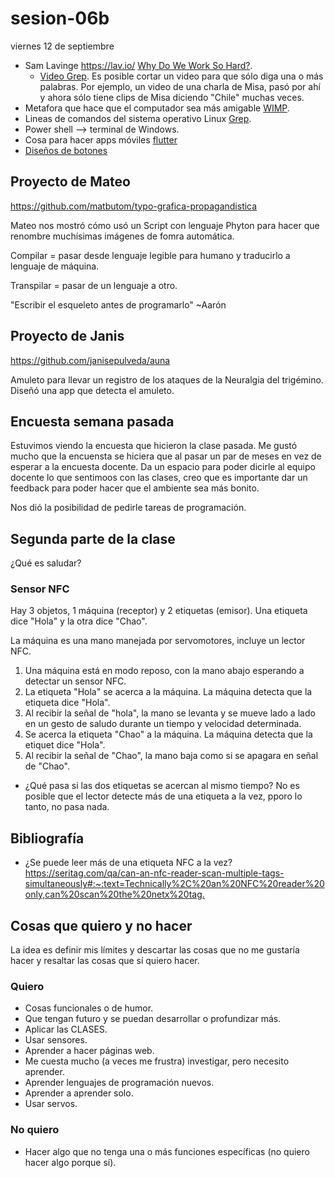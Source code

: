 # sesion-06b

viernes 12 de septiembre

- Sam Lavinge <https://lav.io/> [Why Do We Work So Hard?](https://lav.io/projects/why-do-we-work-so-hard/).
  - [Video Grep](https://lav.io/projects/videogrep/). Es posible cortar un video para que sólo diga una o más palabras. Por ejemplo, un video de una charla de Misa, pasó por ahí y ahora sólo tiene clips de Misa diciendo "Chile" muchas veces.
- Metafora que hace que el computador sea más amigable [WIMP](https://es.wikipedia.org/wiki/WIMP).
- Lineas de comandos del sistema operativo Linux [Grep](https://es.wikipedia.org/wiki/Grep).
- Power shell --> terminal de Windows.
- Cosa para hacer apps móviles [flutter](https://flutter.dev/?gad_campaignid=13034410696)
- [Diseños de botones](https://m3.material.io/)

## Proyecto de Mateo

<https://github.com/matbutom/typo-grafica-propagandistica>

Mateo nos mostró cómo usó un Script con lenguaje Phyton para hacer que renombre muchísimas imágenes de fomra automática.

Compilar = pasar desde lenguaje legible para humano y traducirlo a lenguaje de máquina.

Transpilar = pasar de un lenguaje a otro.

"Escribir el esqueleto antes de programarlo" ~Aarón

## Proyecto de Janis

<https://github.com/janisepulveda/auna>

Amuleto para llevar un registro de los ataques de la Neuralgia del trigémino. Diseñó una app que detecta el amuleto.

## Encuesta semana pasada

Estuvimos viendo la encuesta que hicieron la clase pasada. Me gustó mucho que la encuensta se hiciera que al pasar un par de meses en vez de esperar a la encuesta docente. Da un espacio para poder dicirle al equipo docente lo que sentimoos con las clases, creo que es importante dar un feedback para poder hacer que el ambiente sea más bonito.

Nos dió la posibilidad de pedirle tareas de programación.

## Segunda parte de la clase

¿Qué es saludar?

### Sensor NFC

Hay 3 objetos, 1 máquina (receptor) y 2 etiquetas (emisor). Una etiqueta dice "Hola" y la otra dice "Chao".

La máquina es una mano manejada por servomotores, incluye un lector NFC.

1. Una máquina está en modo reposo, con la mano abajo esperando a detectar un sensor NFC.
2. La etiqueta "Hola" se acerca a la máquina. La máquina detecta que la etiqueta dice "Hola".
3. Al recibir la señal de "hola", la mano se levanta y se mueve lado a lado en un gesto de saludo durante un tiempo y velocidad determinada.
4. Se acerca la etiqueta "Chao" a la máquina. La máquina detecta que la etiquet dice "Hola".
5. Al recibir la señal de "Chao", la mano baja como si se apagara en señal de "Chao".

- ¿Qué pasa si las dos etiquetas se acercan al mismo tiempo? No es posible que el lector detecte más de una etiqueta a la vez, pporo lo tanto, no pasa nada.

## Bibliografía

- ¿Se puede leer más de una etiqueta NFC a la vez? <https://seritag.com/qa/can-an-nfc-reader-scan-multiple-tags-simultaneously#:~:text=Technically%2C%20an%20NFC%20reader%20only,can%20scan%20the%20netx%20tag.>

## Cosas que quiero y no hacer

La idea es definir mis límites y descartar las cosas que no me gustaría hacer y resaltar las cosas que sí quiero hacer.

### Quiero

- Cosas funcionales o de humor.
- Que tengan futuro y se puedan desarrollar o profundizar más.
- Aplicar las CLASES.
- Usar sensores.
- Aprender a hacer páginas web.
- Me cuesta mucho (a veces me frustra) investigar, pero necesito aprender.
- Aprender lenguajes de programación nuevos.
- Aprender a aprender solo.
- Usar servos.

### No quiero

- Hacer algo que no tenga una o más funciones específicas (no quiero hacer algo porque sí).
